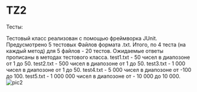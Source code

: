 # TZ2
Тесты:

Тестовый класс реализован с помощью фреймворка JUnit. Предусмотрено 5 тестовых Файлов формата .txt. Итого, по 4 теста (на каждый метод) для 5 файлов - 20 тестов. Ожидаемые ответы прописаны в методах тестового класса.
test1.txt - 50 чисел в диапозоне от 1 до 50.
test2.txt - 500 чисел в диапозоне от 1 до 50.
test3.txt - 1 000 чисел в диапозоне от 1 до 50.
test4.txt - 5 000 чисел в диапозоне от -100 до 100.
test5.txt - 1 000 000 чисел в диапозоне от - 10 000 до 10 000.
![pic2](https://github.com/Glebkajr/TZ2-/assets/172823305/eaa37477-66f0-4c46-a9f4-6943bf8dbd35)


 
